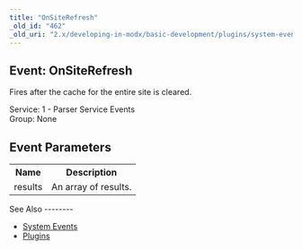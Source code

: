 ```yaml
---
title: "OnSiteRefresh"
_old_id: "462"
_old_uri: "2.x/developing-in-modx/basic-development/plugins/system-events/onsiterefresh"
---
```


Event: OnSiteRefresh
--------------------

Fires after the cache for the entire site is cleared.

Service: 1 - Parser Service Events   
Group: None

Event Parameters
----------------

<table><tbody><tr><th>Name</th><th>Description</th></tr><tr><td>results</td><td>An array of results.</td></tr></tbody></table>See Also
--------

- [System Events](/revolution/2.x/developing-in-modx/basic-development/plugins/system-events "System Events")
- [Plugins](/revolution/2.x/developing-in-modx/basic-development/plugins "Plugins")